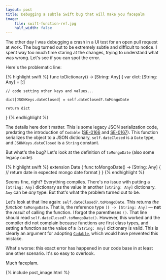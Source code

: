 ```yaml
---
layout: post
title: Debugging a subtle Swift bug that will make you facepalm
image:
    file: swift-function-ref.jpg
    half_width: false
---
```


The other day I was debugging a crash in a UI test for an open pull request at work. The bug turned out to be extremely subtle and difficult to notice. I spent way too much time staring at the changes, trying to understand what was wrong. Let's see if you can spot the error.

<!--excerpt-->

Here's the problematic line:

{% highlight swift %}
func toDictionary() -> [String: Any] {
    var dict: [String: Any] = [:]

    // code setting other keys and values...

    dict[JSONKeys.dateClosed] = self.dateClosed?.toMongoDate

    return dict
}
{% endhighlight %}

The details here don't matter. This is some legacy JSON serialization code, predating the introduction of `Codable` ([SE-0166](https://github.com/apple/swift-evolution/blob/master/proposals/0166-swift-archival-serialization.md) and [SE-0167](https://github.com/apple/swift-evolution/blob/master/proposals/0167-swift-encoders.md)). This function serializes the object to a JSON dictionary, `self.dateClosed` is a `Date` type, and `JSONKeys.dateClosed` is a `String` constant.

But what's the bug? Let's look at the definition of `toMongoDate` (also some legacy code).

{% highlight swift %}
extension Date {
    func toMongoDate() -> [String: Any] {
        // return date in expected mongo date format
    }
}
{% endhighlight %}

Seems fine, right? Everything compiles. There's no issue with putting a `[String: Any]` dictionary as the value in another `[String: Any]` dictionary. `Any` can be *any* type. But that's what the problem turned out to be.

Let's look at that line again: `self.dateClosed?.toMongoDate`. This returns *the function* `toMongoDate`. That is, the reference type `() -> [String: Any]` &mdash; **not** the *result* of calling the function. I forgot the parentheses `()`. That line should read `self.dateClosed?.toMongoDate()`. However, this worked and the compiler did not complain because functions are first class types, and setting a function as the value of a `[String: Any]` dictionary is valid. This is clearly an argument for adopting [`Codable`](https://developer.apple.com/documentation/swift/codable), which would have prevented this mistake.

What's worse: this exact error has happened in our code base in at least one other scenario. It's so easy to overlook.

Much faceplam.

{% include post_image.html %}
